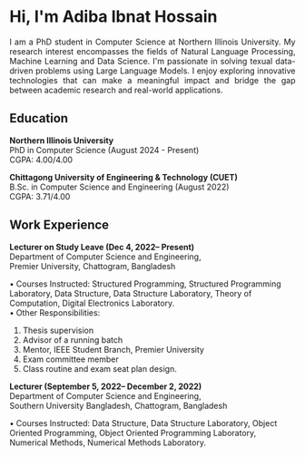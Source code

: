 # Hi, I'm Adiba Ibnat Hossain
<div style="text-align: justify;">
I am a PhD student in Computer Science at Northern Illinois University. My research interest encompasses the fields of Natural Language Processing, Machine Learning and Data Science. I'm passionate in solving texual data-driven problems using Large Language Models. I enjoy exploring innovative technologies that can make a meaningful impact and bridge the gap between academic research and real-world applications.
</div>

  
## Education
**Northern Illinois University**  
PhD in Computer Science (August 2024 - Present)  
CGPA: 4.00/4.00  

**Chittagong University of Engineering & Technology (CUET)**  
B.Sc. in Computer Science and Engineering (August 2022)  
CGPA: 3.71/4.00


##  Work Experience  
**Lecturer on Study Leave (Dec 4, 2022– Present)**  
Department of Computer Science and Engineering,  
Premier University, Chattogram, Bangladesh  

• Courses Instructed: Structured Programming, Structured Programming Laboratory, Data Structure, Data Structure Laboratory, Theory of Computation, Digital Electronics Laboratory.  
• Other Responsibilities:  
1. Thesis supervision
2. Advisor of a running batch
3. Mentor, IEEE Student Branch, Premier University
4. Exam committee member
5. Class routine and exam seat plan design.

**Lecturer (September 5, 2022– December 2, 2022)**  
Department of Computer Science and Engineering,  
Southern University Bangladesh, Chattogram, Bangladesh  

  
• Courses Instructed: Data Structure, Data Structure Laboratory, Object Oriented Programming, Object Oriented Programming Laboratory, Numerical Methods, Numerical Methods Laboratory.  

